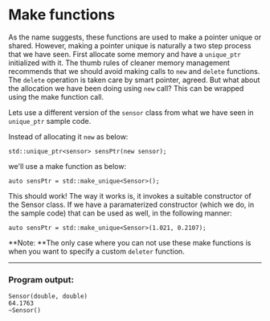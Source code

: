 # Make functions

As the name suggests, these functions are used to make a pointer unique or shared.
However, making a pointer unique is naturally a two step process that we have seen. First allocate some memory and have a `unique_ptr` initialized with it. 
The thumb rules of cleaner memory management recommends that we should avoid making calls to `new` and `delete` functions. The `delete` operation is taken care by smart pointer, agreed. But what about the allocation we have been doing using `new` call?
This can be wrapped using the make function call.

Lets use a different version of the `sensor` class from what we have seen in `unique_ptr` sample code. 

Instead of allocating it `new` as below:

    std::unique_ptr<sensor> sensPtr(new sensor);

we'll use a make function as below:

    auto sensPtr = std::make_unique<Sensor>();

This should work! The way it works is, it invokes a suitable constructor of the Sensor class. If we have a paramaterized constructor (which we do, in the sample code) that can be used as well, in the following manner:

    auto sensPtr = std::make_unique<Sensor>(1.021, 0.2107);

**Note: **The only case where you can not use these make functions is when you want to specify a custom `deleter` function.

***
### Program output:

    Sensor(double, double)
    64.1763
    ~Sensor()

